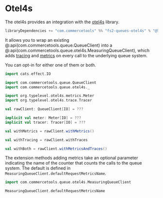 # Otel4s

The otel4s provides an integration with the [otel4s][otel4s] library.

```scala
libraryDependencies += "com.commercetools" %% "fs2-queues-otel4s" % "@SNAPSHOT_VERSION@"
```

It allows you to wrap an existing @:api(com.commercetools.queue.QueueClient) into a @:api(com.commercetools.queue.otel4s.MeasuringQueueClient), which adds [tracing][otel4s-tracing] and [metrics][otel4s-metrics] on every call to the underlying queue system.

You can opt-in for either one of them or both.

```scala mdoc:compile-only
import cats.effect.IO

import com.commercetools.queue.QueueClient
import com.commercetools.queue.otel4s._

import org.typelevel.otel4s.metrics.Meter
import org.typelevel.otel4s.trace.Tracer

val rawClient: QueueClient[IO] = ???

implicit val meter: Meter[IO] = ???
implicit val tracer: Tracer[IO] = ???

val withMetrics = rawClient.withMetrics()

val withTracing = rawClient.withTraces

val withBoth = rawClient.withMetricsAndTraces()
```

The extension methods adding metrics take an optional parameter indicating the name of the counter that counts the calls to the queue system. The default is defined in `MeasuringQueueClient.defaultRequestMetricsName`.

```scala mdoc
import com.commercetools.queue.otel4s.MeasuringQueueClient

MeasuringQueueClient.defaultRequestMetricsName
```

[otel4s]: https://typelevel.org/otel4s/
[otel4s-tracing]: https://typelevel.org/otel4s/instrumentation/tracing.html
[otel4s-metrics]: https://typelevel.org/otel4s/instrumentation/metrics.html
